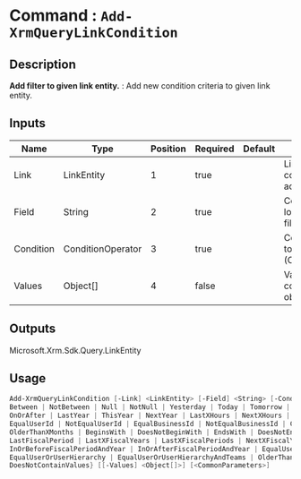 ﻿# Command : `Add-XrmQueryLinkCondition` 

## Description

**Add filter to given link entity.** : Add new condition criteria to given link entity.

## Inputs

Name|Type|Position|Required|Default|Description
----|----|--------|--------|-------|-----------
Link|LinkEntity|1|true||LinkEntity where condition should be add..
Field|String|2|true||Column / attribute logical name to filter.
Condition|ConditionOperator|3|true||Condition operator to apply to column (ConditionOperator)
Values|Object[]|4|false||Value to apply in column filter (single object or array)

## Outputs
Microsoft.Xrm.Sdk.Query.LinkEntity

## Usage

```Powershell 
Add-XrmQueryLinkCondition [-Link] <LinkEntity> [-Field] <String> [-Condition] {Equal | NotEqual | GreaterThan | LessThan | GreaterEqual | LessEqual | Like | NotLike | In | NotIn | 
Between | NotBetween | Null | NotNull | Yesterday | Today | Tomorrow | Last7Days | Next7Days | LastWeek | ThisWeek | NextWeek | LastMonth | ThisMonth | NextMonth | On | OnOrBefore | 
OnOrAfter | LastYear | ThisYear | NextYear | LastXHours | NextXHours | LastXDays | NextXDays | LastXWeeks | NextXWeeks | LastXMonths | NextXMonths | LastXYears | NextXYears | 
EqualUserId | NotEqualUserId | EqualBusinessId | NotEqualBusinessId | ChildOf | Mask | NotMask | MasksSelect | Contains | DoesNotContain | EqualUserLanguage | NotOn | 
OlderThanXMonths | BeginsWith | DoesNotBeginWith | EndsWith | DoesNotEndWith | ThisFiscalYear | ThisFiscalPeriod | NextFiscalYear | NextFiscalPeriod | LastFiscalYear | 
LastFiscalPeriod | LastXFiscalYears | LastXFiscalPeriods | NextXFiscalYears | NextXFiscalPeriods | InFiscalYear | InFiscalPeriod | InFiscalPeriodAndYear | 
InOrBeforeFiscalPeriodAndYear | InOrAfterFiscalPeriodAndYear | EqualUserTeams | EqualUserOrUserTeams | Under | NotUnder | UnderOrEqual | Above | AboveOrEqual | 
EqualUserOrUserHierarchy | EqualUserOrUserHierarchyAndTeams | OlderThanXYears | OlderThanXWeeks | OlderThanXDays | OlderThanXHours | OlderThanXMinutes | ContainValues | 
DoesNotContainValues} [[-Values] <Object[]>] [<CommonParameters>]
``` 


